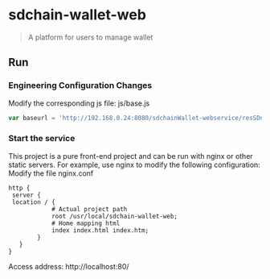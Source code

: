 <!-- toc -->

# sdchain-wallet-web
> A platform for users to manage wallet

## Run

### Engineering Configuration Changes
Modify the corresponding js file: js/base.js
```js
var baseurl = 'http://192.168.0.24:8080/sdchainWallet-webservice/resSDnWalt';
```

### Start the service
This project is a pure front-end project and can be run with nginx or other static servers.
For example, use nginx to modify the following configuration:
Modify the file nginx.conf
```
http {
 server {
 location / {
            # Actual project path
            root /usr/local/sdchain-wallet-web;
            # Home mapping html
            index index.html index.htm;
        }
   }
}
```
Access address: http://localhost:80/
